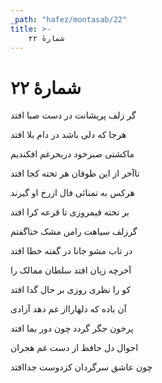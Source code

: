 ```yaml
---
_path: "hafez/montasab/22"
title: >-
    شمارهٔ ۲۲
---
```

# شمارهٔ ۲۲

<div class="b" id="bn1"><div class="m1"><p>گر زلف پریشانت در دست صبا افتد</p></div>
<div class="m2"><p>هرجا که دلی باشد در دام بلا افتد</p></div></div>
<div class="b" id="bn2"><div class="m1"><p>ماکشتی صبرخود دربحرغم افکندیم</p></div>
<div class="m2"><p>تاآخر از این طوفان هر تخته کجا افتد</p></div></div>
<div class="b" id="bn3"><div class="m1"><p>هرکس به تمنائی فال ازرخ او گیرند</p></div>
<div class="m2"><p>بر تخته فیمروزی تا قرعه کرا افتد</p></div></div>
<div class="b" id="bn4"><div class="m1"><p>گرزلف سیاهت رامن مشک ختاگفتم</p></div>
<div class="m2"><p>در تاب مشو جانا در گفته خطا افتد</p></div></div>
<div class="b" id="bn5"><div class="m1"><p>آخرچه زیان افتد سلطان ممالک را</p></div>
<div class="m2"><p>کو را نظری روزی بر حال گدا افتد</p></div></div>
<div class="b" id="bn6"><div class="m1"><p>آن باده که دلهارااز غم دهد آزادی</p></div>
<div class="m2"><p>پرخون جگر گردد چون دور بما افتد</p></div></div>
<div class="b" id="bn7"><div class="m1"><p>احوال دل حافظ از دست غم هجران</p></div>
<div class="m2"><p>چون عاشق سرگردان کزدوست جداافتد</p></div></div>
